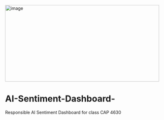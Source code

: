 <img width="500" height="250" alt="image" src="https://github.com/user-attachments/assets/f55676d8-d356-4228-a92b-b2281a99985e" />


# AI-Sentiment-Dashboard- 
Responsible AI Sentiment Dashboard for class CAP 4630 
